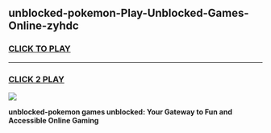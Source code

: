 
## unblocked-pokemon-Play-Unblocked-Games-Online-zyhdc
<h3>
<a href="https://premium76.site?title=unblocked-pokemon&ref=25A">CLICK TO PLAY</a></h3>
<hr>

<h3>
<a href="https://premium76.site?title=unblocked-pokemon&ref=25A">CLICK 2 PLAY</a>
  
</h3>

<a href="https://premium76.site?title=unblocked-pokemon&ref=25A"><img src="https://clearcache.store/games.png"></a>


**unblocked-pokemon games unblocked: Your Gateway to Fun and Accessible Online Gaming**
